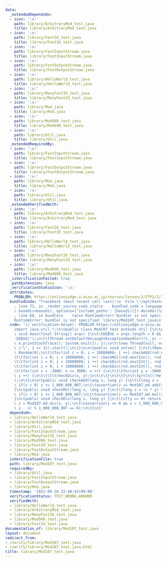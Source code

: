 ```yaml
---
data:
  _extendedDependsOn:
  - icon: ':x:'
    path: library/ArbitraryMod_test.java
    title: library/ArbitraryMod_test.java
  - icon: ':x:'
    path: library/FastIO_test.java
    title: library/FastIO_test.java
  - icon: ':x:'
    path: library/FastInputStream.java
    title: library/FastInputStream.java
  - icon: ':x:'
    path: library/FastOutputStream.java
    title: library/FastOutputStream.java
  - icon: ':x:'
    path: library/HelloWorld_test.java
    title: library/HelloWorld_test.java
  - icon: ':x:'
    path: library/ManyFastIO_test.java
    title: library/ManyFastIO_test.java
  - icon: ':x:'
    path: library/Mod.java
    title: library/Mod.java
  - icon: ':x:'
    path: library/Mod998_test.java
    title: library/Mod998_test.java
  - icon: ':x:'
    path: library/Util.java
    title: library/Util.java
  _extendedRequiredBy:
  - icon: ':x:'
    path: library/FastInputStream.java
    title: library/FastInputStream.java
  - icon: ':x:'
    path: library/FastOutputStream.java
    title: library/FastOutputStream.java
  - icon: ':x:'
    path: library/Mod.java
    title: library/Mod.java
  - icon: ':x:'
    path: library/Util.java
    title: library/Util.java
  _extendedVerifiedWith:
  - icon: ':x:'
    path: library/ArbitraryMod_test.java
    title: library/ArbitraryMod_test.java
  - icon: ':x:'
    path: library/FastIO_test.java
    title: library/FastIO_test.java
  - icon: ':x:'
    path: library/HelloWorld_test.java
    title: library/HelloWorld_test.java
  - icon: ':x:'
    path: library/ManyFastIO_test.java
    title: library/ManyFastIO_test.java
  - icon: ':x:'
    path: library/Mod998_test.java
    title: library/Mod998_test.java
  _isVerificationFailed: true
  _pathExtension: java
  _verificationStatusIcon: ':x:'
  attributes:
    PROBLEM: https://onlinejudge.u-aizu.ac.jp/courses/lesson/2/ITP1/1/ITP1_1_A
  bundledCode: "Traceback (most recent call last):\n  File \"/opt/hostedtoolcache/Python/3.10.6/x64/lib/python3.10/site-packages/onlinejudge_verify/documentation/build.py\"\
    , line 71, in _render_source_code_stat\n    bundled_code = language.bundle(stat.path,\
    \ basedir=basedir, options={'include_paths': [basedir]}).decode()\n  File \"/opt/hostedtoolcache/Python/3.10.6/x64/lib/python3.10/site-packages/onlinejudge_verify/languages/user_defined.py\"\
    , line 68, in bundle\n    raise RuntimeError('bundler is not specified: {}'.format(str(path)))\n\
    RuntimeError: bundler is not specified: library/Mod107_test.java\n"
  code: "// verification-helper: PROBLEM https://onlinejudge.u-aizu.ac.jp/courses/lesson/2/ITP1/1/ITP1_1_A\n\
    import java.util.*;\n\npublic class Mod107_test extends Util {\n\tpublic static\
    \ void main(final String[] args) {\n\t\tDEBUG = args.length > 0 && args[0].equals(\"\
    -DEBUG\");\n\t\tThread.setDefaultUncaughtExceptionHandler((t, e) -> { flush();\
    \ e.printStackTrace(); System.exit(1); });\n\t\tnew Thread(null, new Mod107_test(),\
    \ \"\", 1 << 31).start();\n\t}\n\n\tpublic void solve() {\n\t\tRandom rnd = new\
    \ Random(0);\n\t\tfor(int i = 0; i < 10000000; i ++) checkAdd(rnd.nextInt(), rnd.nextInt());\n\
    \t\tfor(int i = 0; i < 10000000; i ++) checkMul(rnd.nextInt(), rnd.nextInt());\n\
    \t\tfor(int i = 0; i < 10000000; i ++) checkDiv(rnd.nextInt(), rnd.nextInt());\n\
    \t\tfor(int i = 0; i < 10000000; i ++) checkDiv(rnd.nextInt(), rnd.nextInt());\n\
    \t\tfor(int x = -3000; x <= 3000; x ++) {\n\t\t\tfor(int y = -3000; y <= 3000;\
    \ y ++) {\n\t\t\t\tcheckDiv(x, y);\n\t\t\t}\n\t\t}\n\t\tprtln(\"Hello World\"\
    );\n\t}\n\n\tpublic void checkAdd(long x, long y) {\n\t\tlong z = (x + y) % 1_000_000_007;\
    \ if(z < 0) z += 1_000_000_007;\n\t\tassertion(z == Mod107.md.add(x, y));\n\t\
    }\n\tpublic void checkMul(long x, long y) {\n\t\tlong z = (x * y) % 1_000_000_007;\
    \ if(z < 0) z += 1_000_000_007;\n\t\tassertion(z == Mod107.md.mul(x, y));\n\t\
    }\n\tpublic void checkDiv(long x, long y) {\n\t\tif(y == 0) return;\n\t\tlong\
    \ z = Mod107.md.div(x, y);\n\t\tassertion(z >= 0 && z < 1_000_000_007 && (z *\
    \ y - x) % 1_000_000_007 == 0);\n\t}\n}"
  dependsOn:
  - library/HelloWorld_test.java
  - library/ArbitraryMod_test.java
  - library/Util.java
  - library/FastInputStream.java
  - library/ManyFastIO_test.java
  - library/Mod998_test.java
  - library/FastIO_test.java
  - library/FastOutputStream.java
  - library/Mod.java
  isVerificationFile: true
  path: library/Mod107_test.java
  requiredBy:
  - library/Util.java
  - library/FastInputStream.java
  - library/FastOutputStream.java
  - library/Mod.java
  timestamp: '2022-09-16 22:48:41+09:00'
  verificationStatus: TEST_WRONG_ANSWER
  verifiedWith:
  - library/HelloWorld_test.java
  - library/ArbitraryMod_test.java
  - library/ManyFastIO_test.java
  - library/Mod998_test.java
  - library/FastIO_test.java
documentation_of: library/Mod107_test.java
layout: document
redirect_from:
- /verify/library/Mod107_test.java
- /verify/library/Mod107_test.java.html
title: library/Mod107_test.java
---
```


